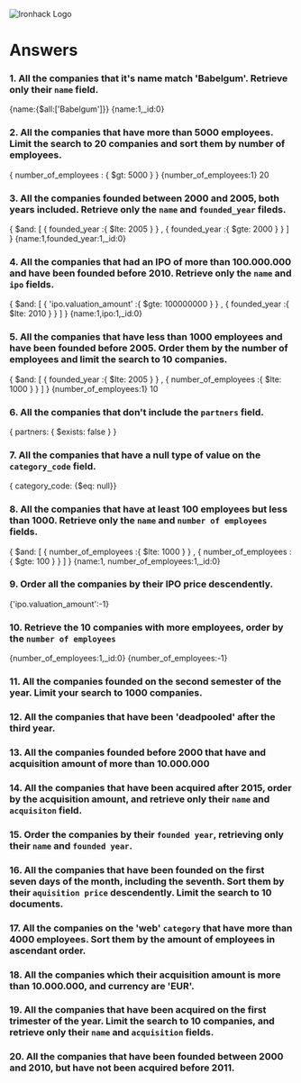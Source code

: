 ![Ironhack Logo](https://i.imgur.com/1QgrNNw.png)

# Answers

### 1. All the companies that it's name match 'Babelgum'. Retrieve only their `name` field.
{name:{$all:['Babelgum']}}
{name:1,_id:0}

### 2. All the companies that have more than 5000 employees. Limit the search to 20 companies and sort them by **number of employees**.
{ number_of_employees : { $gt: 5000 } }
{number_of_employees:1}
20

### 3. All the companies founded between 2000 and 2005, both years included. Retrieve only the `name` and `founded_year` fileds.
{ $and: [ { founded_year :{ $lte: 2005 } }  , { founded_year :{ $gte: 2000 } } ] }
{name:1,founded_year:1,_id:0}

### 4. All the companies that had an IPO of more than 100.000.000 and have been founded before 2010. Retrieve only the `name` and `ipo` fields.
{ $and: [ { 'ipo.valuation_amount' :{ $gte: 100000000 } }  , { founded_year :{ $lte: 2010 } } ] }
{name:1,ipo:1,_id:0}


### 5. All the companies that have less than 1000 employees and have been founded before 2005. Order them by the number of employees and limit the search to 10 companies.
{ $and: [ { founded_year :{ $lte: 2005 } }  , { number_of_employees :{ $lte: 1000 } } ] }
{number_of_employees:1}
10

### 6. All the companies that don't include the `partners` field.
{ partners: { $exists: false } }

### 7. All the companies that have a null type of value on the `category_code` field.
{ category_code: {$eq: null}}

### 8. All the companies that have at least 100 employees but less than 1000. Retrieve only the `name` and `number of employees` fields.
{ $and: [ { number_of_employees :{ $lte: 1000 } }  , { number_of_employees :{ $gte: 100 } } ] }
{name:1, number_of_employees:1,_id:0}


### 9. Order all the companies by their IPO price descendently.
{'ipo.valuation_amount':-1}

### 10. Retrieve the 10 companies with more employees, order by the `number of employees`
{number_of_employees:1,_id:0}
{number_of_employees:-1}

### 11. All the companies founded on the second semester of the year. Limit your search to 1000 companies.

### 12. All the companies that have been 'deadpooled' after the third year.

### 13. All the companies founded before 2000 that have and acquisition amount of more than 10.000.000

### 14. All the companies that have been acquired after 2015, order by the acquisition amount, and retrieve only their `name` and `acquisiton` field.

### 15. Order the companies by their `founded year`, retrieving only their `name` and `founded year`.

### 16. All the companies that have been founded on the first seven days of the month, including the seventh. Sort them by their `aquisition price` descendently. Limit the search to 10 documents.

### 17. All the companies on the 'web' `category` that have more than 4000 employees. Sort them by the amount of employees in ascendant order.

### 18. All the companies which their acquisition amount is more than 10.000.000, and currency are 'EUR'.

### 19. All the companies that have been acquired on the first trimester of the year. Limit the search to 10 companies, and retrieve only their `name` and `acquisition` fields.

### 20. All the companies that have been founded between 2000 and 2010, but have not been acquired before 2011.